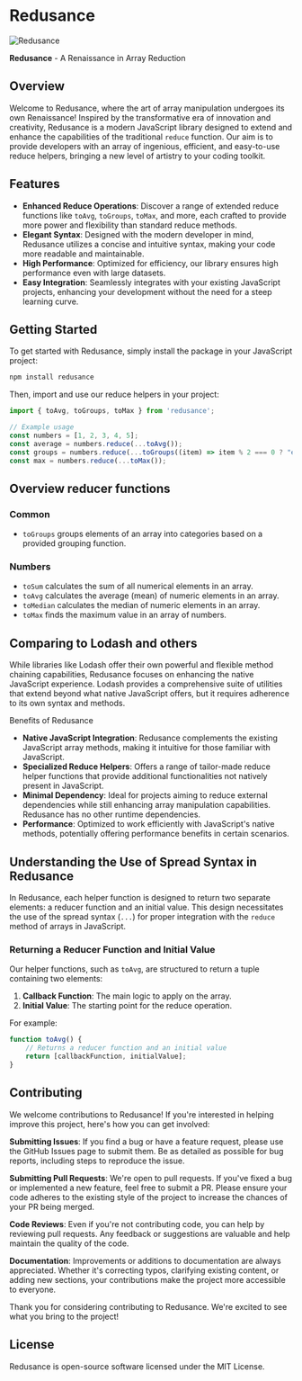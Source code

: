 # Redusance

![Redusance](https://github.com/simon-debruijn/redusance/assets/66943525/f208c130-99a7-43ab-a137-6170cbf1b297)

**Redusance** - A Renaissance in Array Reduction

## Overview

Welcome to Redusance, where the art of array manipulation undergoes its own Renaissance! Inspired by the transformative era of innovation and creativity, Redusance is a modern JavaScript library designed to extend and enhance the capabilities of the traditional `reduce` function. Our aim is to provide developers with an array of ingenious, efficient, and easy-to-use reduce helpers, bringing a new level of artistry to your coding toolkit.

## Features

- **Enhanced Reduce Operations**: Discover a range of extended reduce functions like `toAvg`, `toGroups`, `toMax`, and more, each crafted to provide more power and flexibility than standard reduce methods.
- **Elegant Syntax**: Designed with the modern developer in mind, Redusance utilizes a concise and intuitive syntax, making your code more readable and maintainable.
- **High Performance**: Optimized for efficiency, our library ensures high performance even with large datasets.
- **Easy Integration**: Seamlessly integrates with your existing JavaScript projects, enhancing your development without the need for a steep learning curve.

## Getting Started

To get started with Redusance, simply install the package in your JavaScript project:

```bash
npm install redusance
```

Then, import and use our reduce helpers in your project:

```ts
import { toAvg, toGroups, toMax } from 'redusance';

// Example usage
const numbers = [1, 2, 3, 4, 5];
const average = numbers.reduce(...toAvg());
const groups = numbers.reduce(...toGroups((item) => item % 2 === 0 ? "even" : "odd"));
const max = numbers.reduce(...toMax());
```

## Overview reducer functions

### Common
- `toGroups` groups elements of an array into categories based on a provided grouping function.

### Numbers
- `toSum` calculates the sum of all numerical elements in an array.
- `toAvg` calculates the average (mean) of numeric elements in an array. 
- `toMedian` calculates the median of numeric elements in an array.
- `toMax` finds the maximum value in an array of numbers.

## Comparing to Lodash and others
While libraries like Lodash offer their own powerful and flexible method chaining capabilities, Redusance focuses on enhancing the native JavaScript experience. Lodash provides a comprehensive suite of utilities that extend beyond what native JavaScript offers, but it requires adherence to its own syntax and methods.

Benefits of Redusance
- **Native JavaScript Integration**: Redusance complements the existing JavaScript array methods, making it intuitive for those familiar with JavaScript.
- **Specialized Reduce Helpers**: Offers a range of tailor-made reduce helper functions that provide additional functionalities not natively present in JavaScript.
- **Minimal Dependency**: Ideal for projects aiming to reduce external dependencies while still enhancing array manipulation capabilities. Redusance has no other runtime dependencies.
- **Performance**: Optimized to work efficiently with JavaScript's native methods, potentially offering performance benefits in certain scenarios.

## Understanding the Use of Spread Syntax in Redusance

In Redusance, each helper function is designed to return two separate elements: a reducer function and an initial value. This design necessitates the use of the spread syntax (`...`) for proper integration with the `reduce` method of arrays in JavaScript.

### Returning a Reducer Function and Initial Value

Our helper functions, such as `toAvg`, are structured to return a tuple containing two elements:

1. **Callback Function**: The main logic to apply on the array.
2. **Initial Value**: The starting point for the reduce operation.

For example:

```ts
function toAvg() {
    // Returns a reducer function and an initial value
    return [callbackFunction, initialValue];
}
```

## Contributing
We welcome contributions to Redusance! If you're interested in helping improve this project, here's how you can get involved:

**Submitting Issues**: If you find a bug or have a feature request, please use the GitHub Issues page to submit them. Be as detailed as possible for bug reports, including steps to reproduce the issue.

**Submitting Pull Requests**: We're open to pull requests. If you've fixed a bug or implemented a new feature, feel free to submit a PR. Please ensure your code adheres to the existing style of the project to increase the chances of your PR being merged.

**Code Reviews**: Even if you're not contributing code, you can help by reviewing pull requests. Any feedback or suggestions are valuable and help maintain the quality of the code.

**Documentation**: Improvements or additions to documentation are always appreciated. Whether it's correcting typos, clarifying existing content, or adding new sections, your contributions make the project more accessible to everyone.

Thank you for considering contributing to Redusance. We're excited to see what you bring to the project!

## License
Redusance is open-source software licensed under the MIT License.
